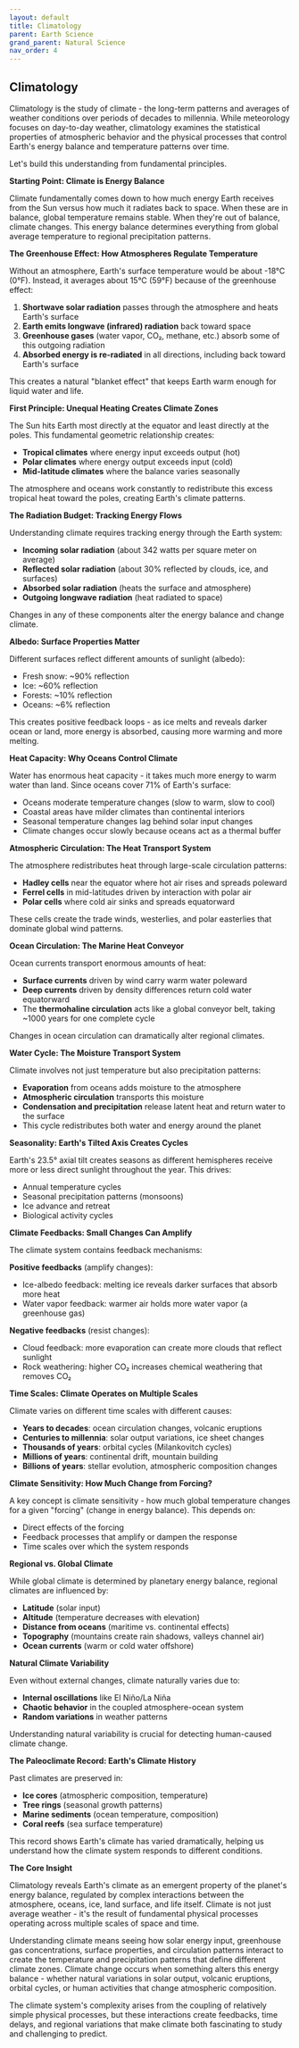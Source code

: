 ```yaml
---
layout: default
title: Climatology
parent: Earth Science
grand_parent: Natural Science
nav_order: 4
---
```


## Climatology

Climatology is the study of climate - the long-term patterns and averages of weather conditions over periods of decades to millennia. While meteorology focuses on day-to-day weather, climatology examines the statistical properties of atmospheric behavior and the physical processes that control Earth's energy balance and temperature patterns over time.

Let's build this understanding from fundamental principles.

**Starting Point: Climate is Energy Balance**

Climate fundamentally comes down to how much energy Earth receives from the Sun versus how much it radiates back to space. When these are in balance, global temperature remains stable. When they're out of balance, climate changes. This energy balance determines everything from global average temperature to regional precipitation patterns.

**The Greenhouse Effect: How Atmospheres Regulate Temperature**

Without an atmosphere, Earth's surface temperature would be about -18°C (0°F). Instead, it averages about 15°C (59°F) because of the greenhouse effect:

1. **Shortwave solar radiation** passes through the atmosphere and heats Earth's surface
2. **Earth emits longwave (infrared) radiation** back toward space
3. **Greenhouse gases** (water vapor, CO₂, methane, etc.) absorb some of this outgoing radiation
4. **Absorbed energy is re-radiated** in all directions, including back toward Earth's surface

This creates a natural "blanket effect" that keeps Earth warm enough for liquid water and life.

**First Principle: Unequal Heating Creates Climate Zones**

The Sun hits Earth most directly at the equator and least directly at the poles. This fundamental geometric relationship creates:
- **Tropical climates** where energy input exceeds output (hot)
- **Polar climates** where energy output exceeds input (cold)  
- **Mid-latitude climates** where the balance varies seasonally

The atmosphere and oceans work constantly to redistribute this excess tropical heat toward the poles, creating Earth's climate patterns.

**The Radiation Budget: Tracking Energy Flows**

Understanding climate requires tracking energy through the Earth system:
- **Incoming solar radiation** (about 342 watts per square meter on average)
- **Reflected solar radiation** (about 30% reflected by clouds, ice, and surfaces)
- **Absorbed solar radiation** (heats the surface and atmosphere)
- **Outgoing longwave radiation** (heat radiated to space)

Changes in any of these components alter the energy balance and change climate.

**Albedo: Surface Properties Matter**

Different surfaces reflect different amounts of sunlight (albedo):
- Fresh snow: ~90% reflection
- Ice: ~60% reflection  
- Forests: ~10% reflection
- Oceans: ~6% reflection

This creates positive feedback loops - as ice melts and reveals darker ocean or land, more energy is absorbed, causing more warming and more melting.

**Heat Capacity: Why Oceans Control Climate**

Water has enormous heat capacity - it takes much more energy to warm water than land. Since oceans cover 71% of Earth's surface:
- Oceans moderate temperature changes (slow to warm, slow to cool)
- Coastal areas have milder climates than continental interiors
- Seasonal temperature changes lag behind solar input changes
- Climate changes occur slowly because oceans act as a thermal buffer

**Atmospheric Circulation: The Heat Transport System**

The atmosphere redistributes heat through large-scale circulation patterns:
- **Hadley cells** near the equator where hot air rises and spreads poleward
- **Ferrel cells** in mid-latitudes driven by interaction with polar air
- **Polar cells** where cold air sinks and spreads equatorward

These cells create the trade winds, westerlies, and polar easterlies that dominate global wind patterns.

**Ocean Circulation: The Marine Heat Conveyor**

Ocean currents transport enormous amounts of heat:
- **Surface currents** driven by wind carry warm water poleward
- **Deep currents** driven by density differences return cold water equatorward
- The **thermohaline circulation** acts like a global conveyor belt, taking ~1000 years for one complete cycle

Changes in ocean circulation can dramatically alter regional climates.

**Water Cycle: The Moisture Transport System**

Climate involves not just temperature but also precipitation patterns:
- **Evaporation** from oceans adds moisture to the atmosphere
- **Atmospheric circulation** transports this moisture
- **Condensation and precipitation** release latent heat and return water to the surface
- This cycle redistributes both water and energy around the planet

**Seasonality: Earth's Tilted Axis Creates Cycles**

Earth's 23.5° axial tilt creates seasons as different hemispheres receive more or less direct sunlight throughout the year. This drives:
- Annual temperature cycles
- Seasonal precipitation patterns (monsoons)
- Ice advance and retreat
- Biological activity cycles

**Climate Feedbacks: Small Changes Can Amplify**

The climate system contains feedback mechanisms:

**Positive feedbacks** (amplify changes):
- Ice-albedo feedback: melting ice reveals darker surfaces that absorb more heat
- Water vapor feedback: warmer air holds more water vapor (a greenhouse gas)

**Negative feedbacks** (resist changes):
- Cloud feedback: more evaporation can create more clouds that reflect sunlight
- Rock weathering: higher CO₂ increases chemical weathering that removes CO₂

**Time Scales: Climate Operates on Multiple Scales**

Climate varies on different time scales with different causes:
- **Years to decades**: ocean circulation changes, volcanic eruptions
- **Centuries to millennia**: solar output variations, ice sheet changes  
- **Thousands of years**: orbital cycles (Milankovitch cycles)
- **Millions of years**: continental drift, mountain building
- **Billions of years**: stellar evolution, atmospheric composition changes

**Climate Sensitivity: How Much Change from Forcing?**

A key concept is climate sensitivity - how much global temperature changes for a given "forcing" (change in energy balance). This depends on:
- Direct effects of the forcing
- Feedback processes that amplify or dampen the response
- Time scales over which the system responds

**Regional vs. Global Climate**

While global climate is determined by planetary energy balance, regional climates are influenced by:
- **Latitude** (solar input)
- **Altitude** (temperature decreases with elevation)
- **Distance from oceans** (maritime vs. continental effects)
- **Topography** (mountains create rain shadows, valleys channel air)
- **Ocean currents** (warm or cold water offshore)

**Natural Climate Variability**

Even without external changes, climate naturally varies due to:
- **Internal oscillations** like El Niño/La Niña
- **Chaotic behavior** in the coupled atmosphere-ocean system
- **Random variations** in weather patterns

Understanding natural variability is crucial for detecting human-caused climate change.

**The Paleoclimate Record: Earth's Climate History**

Past climates are preserved in:
- **Ice cores** (atmospheric composition, temperature)
- **Tree rings** (seasonal growth patterns)
- **Marine sediments** (ocean temperature, composition)
- **Coral reefs** (sea surface temperature)

This record shows Earth's climate has varied dramatically, helping us understand how the climate system responds to different conditions.

**The Core Insight**

Climatology reveals Earth's climate as an emergent property of the planet's energy balance, regulated by complex interactions between the atmosphere, oceans, ice, land surface, and life itself. Climate is not just average weather - it's the result of fundamental physical processes operating across multiple scales of space and time.

Understanding climate means seeing how solar energy input, greenhouse gas concentrations, surface properties, and circulation patterns interact to create the temperature and precipitation patterns that define different climate zones. Climate change occurs when something alters this energy balance - whether natural variations in solar output, volcanic eruptions, orbital cycles, or human activities that change atmospheric composition.

The climate system's complexity arises from the coupling of relatively simple physical processes, but these interactions create feedbacks, time delays, and regional variations that make climate both fascinating to study and challenging to predict.

